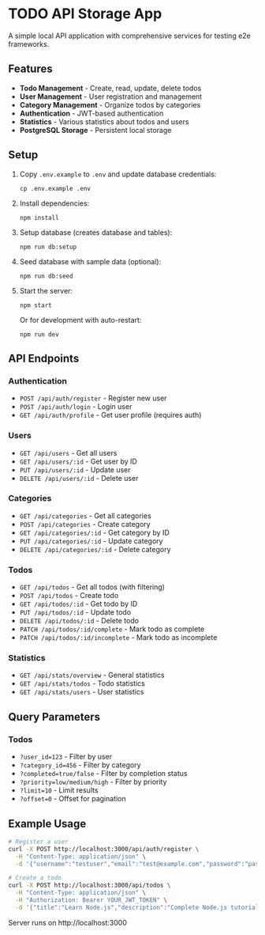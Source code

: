 # TODO API Storage App

A simple local API application with comprehensive services for testing e2e frameworks.

## Features

- **Todo Management** - Create, read, update, delete todos
- **User Management** - User registration and management  
- **Category Management** - Organize todos by categories
- **Authentication** - JWT-based authentication
- **Statistics** - Various statistics about todos and users
- **PostgreSQL Storage** - Persistent local storage

## Setup

1. Copy `.env.example` to `.env` and update database credentials:
   ```
   cp .env.example .env
   ```

2. Install dependencies:
   ```
   npm install
   ```

3. Setup database (creates database and tables):
   ```
   npm run db:setup
   ```

4. Seed database with sample data (optional):
   ```
   npm run db:seed
   ```

5. Start the server:
   ```
   npm start
   ```

   Or for development with auto-restart:
   ```
   npm run dev
   ```

## API Endpoints

### Authentication
- `POST /api/auth/register` - Register new user
- `POST /api/auth/login` - Login user
- `GET /api/auth/profile` - Get user profile (requires auth)

### Users
- `GET /api/users` - Get all users
- `GET /api/users/:id` - Get user by ID
- `PUT /api/users/:id` - Update user
- `DELETE /api/users/:id` - Delete user

### Categories
- `GET /api/categories` - Get all categories
- `POST /api/categories` - Create category
- `GET /api/categories/:id` - Get category by ID
- `PUT /api/categories/:id` - Update category
- `DELETE /api/categories/:id` - Delete category

### Todos
- `GET /api/todos` - Get all todos (with filtering)
- `POST /api/todos` - Create todo
- `GET /api/todos/:id` - Get todo by ID
- `PUT /api/todos/:id` - Update todo
- `DELETE /api/todos/:id` - Delete todo
- `PATCH /api/todos/:id/complete` - Mark todo as complete
- `PATCH /api/todos/:id/incomplete` - Mark todo as incomplete

### Statistics
- `GET /api/stats/overview` - General statistics
- `GET /api/stats/todos` - Todo statistics
- `GET /api/stats/users` - User statistics

## Query Parameters

### Todos
- `?user_id=123` - Filter by user
- `?category_id=456` - Filter by category
- `?completed=true/false` - Filter by completion status
- `?priority=low/medium/high` - Filter by priority
- `?limit=10` - Limit results
- `?offset=0` - Offset for pagination

## Example Usage

```bash
# Register a user
curl -X POST http://localhost:3000/api/auth/register \
  -H "Content-Type: application/json" \
  -d '{"username":"testuser","email":"test@example.com","password":"password123"}'

# Create a todo
curl -X POST http://localhost:3000/api/todos \
  -H "Content-Type: application/json" \
  -H "Authorization: Bearer YOUR_JWT_TOKEN" \
  -d '{"title":"Learn Node.js","description":"Complete Node.js tutorial","priority":"high"}'
```

Server runs on http://localhost:3000
